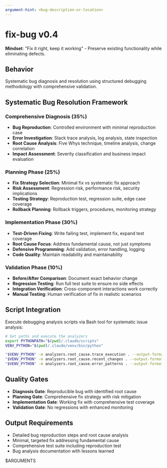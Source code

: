 ```yaml
---
argument-hint: <bug-description-or-location>
---
```


# fix-bug v0.4

**Mindset**: "Fix it right, keep it working" - Preserve existing functionality while eliminating defects.

## Behavior

Systematic bug diagnosis and resolution using structured debugging methodology with comprehensive validation.

## Systematic Bug Resolution Framework

### Comprehensive Diagnosis (35%)

- **Bug Reproduction**: Controlled environment with minimal reproduction case
- **Error Investigation**: Stack trace analysis, log analysis, state inspection
- **Root Cause Analysis**: Five Whys technique, timeline analysis, change correlation
- **Impact Assessment**: Severity classification and business impact evaluation

### Planning Phase (25%)

- **Fix Strategy Selection**: Minimal fix vs systematic fix approach
- **Risk Assessment**: Regression risk, performance risk, security implications
- **Testing Strategy**: Reproduction test, regression suite, edge case coverage
- **Rollback Planning**: Rollback triggers, procedures, monitoring strategy

### Implementation Phase (30%)

- **Test-Driven Fixing**: Write failing test, implement fix, expand test coverage
- **Root Cause Focus**: Address fundamental cause, not just symptoms
- **Defensive Programming**: Add validation, error handling, logging
- **Code Quality**: Maintain readability and maintainability

### Validation Phase (10%)

- **Before/After Comparison**: Document exact behavior change
- **Regression Testing**: Run full test suite to ensure no side effects
- **Integration Verification**: Cross-component interactions work correctly
- **Manual Testing**: Human verification of fix in realistic scenarios

## Script Integration

Execute debugging analysis scripts via Bash tool for systematic issue analysis:

```bash
# Set paths and execute the analyzers
export PYTHONPATH="$(pwd)/.claude/scripts"
VENV_PYTHON="$(pwd)/.claude/venv/bin/python"

"$VENV_PYTHON" -m analyzers.root_cause.trace_execution . --output-format json
"$VENV_PYTHON" -m analyzers.root_cause.recent_changes . --output-format json
"$VENV_PYTHON" -m analyzers.root_cause.error_patterns . --output-format json
```

## Quality Gates

- **Diagnosis Gate**: Reproducible bug with identified root cause
- **Planning Gate**: Comprehensive fix strategy with risk mitigation
- **Implementation Gate**: Working fix with comprehensive test coverage
- **Validation Gate**: No regressions with enhanced monitoring

## Output Requirements

- Detailed bug reproduction steps and root cause analysis
- Minimal, targeted fix addressing fundamental cause
- Comprehensive test suite including reproduction test
- Bug analysis documentation with lessons learned

$ARGUMENTS
